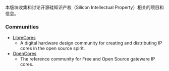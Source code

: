 本版块收集和讨论开源硅知识产权（Silicon Intellectual Property）相关的项目和信息。

### Communities
 - [LibreCores](https://www.librecores.org/)
   - A digital hardware design community for creating and distributing IP cores in the open source spirit.
 - [OpenCores](https://opencores.org/)
   - The reference community for Free and Open Source gateware IP cores.

